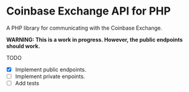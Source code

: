 # Coinbase Exchange API for PHP

A PHP library for communicating with the Coinbase Exchange.

**WARNING: This is a work in progress. However, the public endpoints should work.**

TODO
- [x] Implement public endpoints.
- [ ] Implement private enpoints.
- [ ] Add tests
